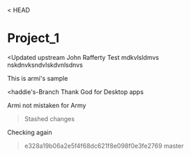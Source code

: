 < HEAD
# Project_1
<Updated upstream
John Rafferty Test mdkvlsldmvs
nskdnvksndvlskdvnlsdnvs


This is armi's sample

<haddie's-Branch
Thank God for Desktop apps


Armi not mistaken for Army
> Stashed changes

Checking again
> e328a19b06a2e5f4f68dc621f8e098f0e3fe2769
> master

